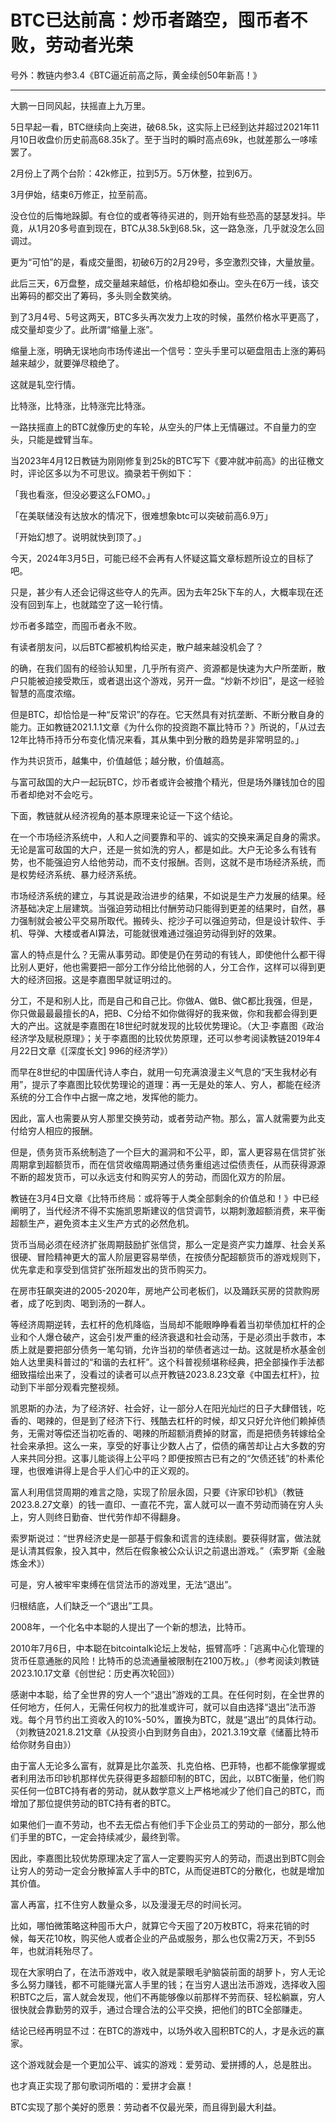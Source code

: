 # BTC已达前高：炒币者踏空，囤币者不败，劳动者光荣

号外：教链内参3.4《BTC逼近前高之际，黄金续创50年新高！》

* * *

大鹏一日同风起，扶摇直上九万里。

5日早起一看，BTC继续向上突进，破68.5k，这实际上已经到达并超过2021年11月10日收盘价历史前高68.35k了。至于当时的瞬时高点69k，也就差那么一哆嗦罢了。

2月份上了两个台阶：42k修正，拉到5万。5万休整，拉到6万。

3月伊始，结束6万修正，拉至前高。

没仓位的后悔地跺脚。有仓位的或者等待买进的，则开始有些恐高的瑟瑟发抖。毕竟，从1月20多号直到现在，BTC从38.5k到68.5k，这一路急涨，几乎就没怎么回调过。

更为“可怕”的是，看成交量图，初破6万的2月29号，多空激烈交锋，大量放量。

此后三天，6万盘整，成交量越来越低，价格却稳如泰山。空头在6万一线，该交出筹码的都交出了筹码，多头则全数笑纳。

到了3月4号、5号这两天，BTC多头再次发力上攻的时候，虽然价格水平更高了，成交量却变少了。此所谓“缩量上涨”。

缩量上涨，明确无误地向市场传递出一个信号：空头手里可以砸盘阻击上涨的筹码越来越少，就要弹尽粮绝了。

这就是轧空行情。

比特涨，比特涨，比特涨完比特涨。

一路扶摇直上的BTC就像历史的车轮，从空头的尸体上无情碾过。不自量力的空头，只能是螳臂当车。

当2023年4月12日教链为刚刚修复到25k的BTC写下《要冲就冲前高》的出征檄文时，评论区多以为不可思议。摘录若干例如下：

「我也看涨，但没必要这么FOMO。」

「在美联储没有达放水的情况下，很难想象btc可以突破前高6.9万」

「开始幻想了。说明就快到顶了。」

今天，2024年3月5日，可能已经不会再有人怀疑这篇文章标题所设立的目标了吧。

只是，甚少有人还会记得这些夺人的先声。因为去年25k下车的人，大概率现在还没有回到车上，也就踏空了这一轮行情。

炒币者多踏空，而囤币者永不败。

有读者朋友问，以后BTC都被机构给买走，散户越来越没机会了？

的确，在我们固有的经验认知里，几乎所有资产、资源都是快速为大户所垄断，散户只能被迫接受欺压，或者退出这个游戏，另开一盘。“炒新不炒旧”，是这一经验智慧的高度浓缩。

但是BTC，却恰恰是一种“反常识”的存在。它天然具有对抗垄断、不断分散自身的能力。正如教链2021.1.1文章《为什么你的投资跑不赢比特币？》所说的，「从过去12年比特币持币分布变化情况来看，其从集中到分散的趋势是非常明显的。」

作为共识货币，越集中，价值越低；越分散，价值越高。

与富可敌国的大户一起玩BTC，炒币者或许会被撸个精光，但是场外赚钱加仓的囤币者却绝对不会吃亏。

下面，教链就从经济视角的基本原理来论证一下这个结论。

在一个市场经济系统中，人和人之间要靠和平的、诚实的交换来满足自身的需求。无论是富可敌国的大户，还是一贫如洗的穷人，都是如此。大户无论多么有钱有势，也不能强迫穷人给他劳动，而不支付报酬。否则，这就不是市场经济系统，而是权势经济系统、暴力经济系统。

市场经济系统的建立，与其说是政治进步的结果，不如说是生产力发展的结果。经济基础决定上层建筑。当强迫劳动相比付酬劳动只能得到更差的结果时，自然，暴力强制就会被公平交易所取代。搬砖头、挖沙子可以强迫劳动，但是设计软件、手机、导弹、大楼或者AI算法，可能就很难通过强迫劳动得到好的效果。

富人的特点是什么？无需从事劳动。即使是仍在劳动的有钱人，即使他什么都干得比别人更好，他也需要把一部分工作分给比他弱的人，分工合作，这样可以得到更大的经济回报。这是李嘉图早就证明过的。

分工，不是和别人比，而是自己和自己比。你做A、做B、做C都比我强，但是，你只做最最最擅长的A，把B、C分给不如你做得好的我来做，你和我都会得到更大的产出。这就是李嘉图在18世纪时就发现的比较优势理论。（大卫·李嘉图《政治经济学及赋税原理》；关于李嘉图的比较优势原理，还可以参考阅读教链2019年4月22日文章《[深度长文] 996的经济学》）

而早在8世纪的中国唐代诗人李白，就用一句充满浪漫主义气息的“天生我材必有用”，提示了李嘉图比较优势理论的道理：再一无是处的笨人、穷人，都能在经济系统的分工合作中占据一席之地，发挥他的能力。

因此，富人也需要从穷人那里交换劳动，或者劳动产物。那么，富人就需要为此支付给穷人相应的报酬。

但是，债务货币系统制造了一个巨大的漏洞和不公平，即，富人更容易在信贷扩张周期拿到超额货币，而在信贷收缩周期通过债务重组逃过偿债责任，从而获得源源不断的超发货币，可以永远支付和购买穷人的劳动，而固化双方的阶层。

教链在3月4日文章《比特币终局：或将等于人类全部剩余的价值总和！》中已经阐明了，当代经济不得不实施凯恩斯建议的信贷调节，以期刺激超额消费，来平衡超额生产，避免资本主义生产方式的必然危机。

货币当局必须在经济扩张周期鼓励扩张信贷，那么一定是资产实力雄厚、社会关系很硬、冒险精神更大的富人阶层更容易举债，在按债分配超额货币的游戏规则下，优先拿走和享受到信贷扩张所超发出的货币购买力。

在房市狂飙突进的2005-2020年，房地产公司老板们，以及踊跃买房的贷款购房者，成了吃到肉、喝到汤的一群人。

等经济周期逆转，去杠杆的危机降临，当局却不能眼睁睁看着当初举债加杠杆的企业和个人爆仓破产，这会引发严重的经济衰退和社会动荡，于是必须出手救市，本质上就是要把部分债务一笔勾销，允许当初的举债者逃过一劫。这就是桥水基金创始人达里奥科普过的“和谐的去杠杆”。这个科普视频堪称经典，把全部操作手法都细致描绘出来了，没看过的读者可以点开教链2023.8.23文章《中国去杠杆》，拉动到下半部分观看完整视频。

凯恩斯的办法，为了经济好、社会好，让一部分人在阳光灿烂的日子大肆借钱，吃香的、喝辣的，但是到了经济下行、残酷去杠杆的时候，却又只好允许他们赖掉债务，无需对等偿还当初吃香的、喝辣的所超额消费掉的财富，而是把债务转嫁给全社会来承担。这么一来，享受的好事让少数人占了，偿债的痛苦却让占大多数的穷人来共同分担。这事儿能谈得上公平吗？即便按照古已有之的“欠债还钱”的朴素伦理，也很难讲得上是合乎人们心中的正义观的。

富人利用信贷周期的难言之隐，实现了阶层永固，只要《许家印钞机》（教链2023.8.27文章）的钱一直印、一直花不完，富人就可以一直不劳动而骑在穷人头上，穷人则终日勤奋、世代劳作却不得翻身。

索罗斯说过：“世界经济史是一部基于假象和谎言的连续剧。要获得财富，做法就是认清其假象，投入其中，然后在假象被公众认识之前退出游戏。”（索罗斯《金融炼金术》）

可是，穷人被牢牢束缚在信贷法币的游戏里，无法“退出”。

归根结底，人们缺乏一个“退出”工具。

2008年，一个化名中本聪的人提出了一个新的想法，比特币。

2010年7月6日，中本聪在bitcointalk论坛上发帖，振臂高呼：「逃离中心化管理的货币任意通胀的风险！比特币的总流通量被限制在2100万枚。」（参考阅读刘教链2023.10.17文章《创世纪：历史再次轮回》）

感谢中本聪，给了全世界的穷人一个“退出”游戏的工具。在任何时刻，在全世界的任何地方，任何人，无需任何权力的批准或许可，就可以自由选择“退出”法币游戏。每个月节约出工资收入的10%-50%，置换为BTC，就是“退出”的具体行动。（刘教链2021.8.21文章《从投资小白到财务自由》，2021.3.19文章《储蓄比特币给你财务自由》）

由于富人无论多么富有，就算是比尔盖茨、扎克伯格、巴菲特，也都不能像掌握或者利用法币印钞机那样优先获得更多超额印制的BTC，因此，以BTC衡量，他们购买任何一位BTC持有者的劳动，就从数学意义上严格地减少了他们自己的BTC，而增加了那位提供劳动的BTC持有者的BTC。

如果他们一直不劳动，也不去无偿占有他们手下企业员工的劳动的一部分，那么他们手里的BTC，一定会持续减少，最终到零。

因此，李嘉图比较优势原理决定了富人一定要购买穷人的劳动，而退出到BTC则会让穷人的劳动一定会分散掉富人手中的BTC，从而促进BTC的分散化，也就是增加其价值。

富人再富，扛不住穷人数量众多，以及漫漫无尽的时间长河。

比如，哪怕微策略这种囤币大户，就算它今天囤了20万枚BTC，将来花销的时候，每天花10枚，购买他人或者企业的产品或服务，那么也仅需2万天，不到55年，也就消耗殆尽了。

现在大家明白了，在法币游戏中，收入就是蒙眼毛驴脑袋前面的胡萝卜，穷人无论多么努力赚钱，都不可能赚光富人手里的钱；在当穷人退出法币游戏，选择收入囤积BTC之后，富人就会发现，他们不再能够像以前那样不劳而获、轻松躺赢，穷人很快就会靠勤劳的双手，通过合理合法的公平交换，把他们的BTC全部赚走。

结论已经再明显不过：在BTC的游戏中，以场外收入囤积BTC的人，才是永远的赢家。

这个游戏就会是一个更加公平、诚实的游戏：爱劳动、爱拼搏的人，总是胜出。

也才真正实现了那句歌词所唱的：爱拼才会赢！

BTC实现了那个美好的愿景：劳动者不仅最光荣，而且得到最大利益。
